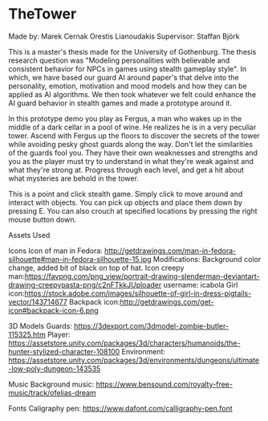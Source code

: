 # TheTower

Made by:
Marek Cernak
Orestis Lianoudakis
Supervisor: Staffan Björk

This is a master's thesis made for the University of Gothenburg. The thesis research question was "Modeling personalities with believable and consistent behavior for NPCs in games using stealth gameplay style". In which, we have based our guard AI around paper's that delve into the personality, emotion, motivation and mood models and how they can be applied as AI algorithms. We then took whatever we felt could enhance the AI guard behavior in stealth games and made a prototype around it.

In this prototype demo you play as Fergus, a man who wakes up in the middle of a dark cellar in a pool of wine. He realizes he is in a very peculiar tower. Ascend with Fergus up the floors to discover the secrets of the tower while avoiding pesky ghost guards along the way. Don't let the similarities of the guards fool you. They have their own weaknesses and strengths and you as the player must try to understand in what they're weak against and what they're strong at. Progress through each level, and get a hit about what mysteries are behold in the tower.

This is a point and click stealth game. Simply click to move around and interact with objects. You can pick up objects and place them down by pressing E. You can also crouch at specified locations by pressing the right mouse button down.

Assets Used

Icons
Icon of man in Fedora: http://getdrawings.com/man-in-fedora-silhouette#man-in-fedora-silhouette-15.jpg Modifications: Background color change, added bit of black on top of hat.
Icon creepy man:https://favpng.com/png_view/portrait-drawing-slenderman-deviantart-drawing-creepypasta-png/c2nFTkkJUploader username: icabola
Girl icon:https://stock.adobe.com/images/silhouette-of-girl-in-dress-pigtails-vector/143714677
Backpack icon:http://getdrawings.com/get-icon#backpack-icon-6.png

3D Models
Guards: https://3dexport.com/3dmodel-zombie-butler-115325.htm
Player: https://assetstore.unity.com/packages/3d/characters/humanoids/the-hunter-stylized-character-108100
Environment: https://assetstore.unity.com/packages/3d/environments/dungeons/ultimate-low-poly-dungeon-143535

Music
Background music: https://www.bensound.com/royalty-free-music/track/ofelias-dream

Fonts
Caligraphy pen: https://www.dafont.com/calligraphy-pen.font
